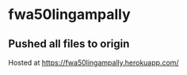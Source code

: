 # fwa50lingampally

## Pushed all files to origin
Hosted at https://fwa50lingampally.herokuapp.com/
